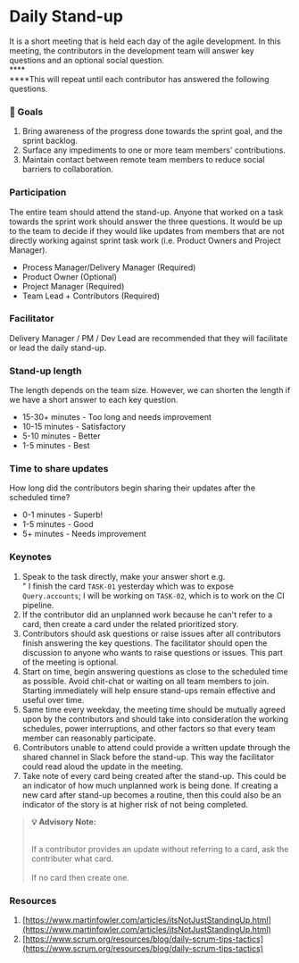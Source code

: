 # Daily Stand-up

It is a short meeting that is held each day of the agile development. In this meeting, the contributors in the development team will answer key questions and an optional social question.\
****\
****This will repeat until each contributor has answered the following questions.

### 🥅 Goals

1. Bring awareness of the progress done towards the sprint goal, and the sprint backlog.
2. Surface any impediments to one or more team members' contributions.
3. Maintain contact between remote team members to reduce social barriers to collaboration.

### Participation

The entire team should attend the stand-up. Anyone that worked on a task towards the sprint work should answer the three questions. It would be up to the team to decide if they would like updates from members that are not directly working against sprint task work (i.e. Product Owners and Project Manager).

* Process Manager/Delivery Manager (Required)
* Product Owner (Optional)
* Project Manager (Required)
* Team Lead + Contributors (Required)

### Facilitator

Delivery Manager / PM / Dev Lead are recommended that they will facilitate or lead the daily stand-up.

### Stand-up length

The length depends on the team size. However, we can shorten the length if we have a short answer to each key question.

* 15-30+ minutes - Too long and needs improvement
* 10-15 minutes - Satisfactory
* 5-10 minutes - Better
* 1-5 minutes - Best

### Time to share updates

How long did the contributors begin sharing their updates after the scheduled time?

* 0-1 minutes - Superb!
* 1-5 minutes - Good
* 5+ minutes - Needs improvement

### Keynotes

1. Speak to the task directly, make your answer short e.g.\
   " I finish the card `TASK-01` yesterday which was to expose `Query.accounts`; I will be working on `TASK-02`, which is to work on the CI pipeline.
2. If the contributor did an unplanned work because he can't refer to a card, then create a card under the related prioritized story.
3. Contributors should ask questions or raise issues after all contributors finish answering the key questions. The facilitator should open the discussion to anyone who wants to raise questions or issues. This part of the meeting is optional.
4. Start on time, begin answering questions as close to the scheduled time as possible. Avoid chit-chat or waiting on all team members to join. Starting immediately will help ensure stand-ups remain effective and useful over time.
5. Same time every weekday, the meeting time should be mutually agreed upon by the contributors and should take into consideration the working schedules, power interruptions, and other factors so that every team member can reasonably participate.
6. Contributors unable to attend could provide a written update through the shared channel in Slack before the stand-up. This way the facilitator could read aloud the update in the meeting.
7. Take note of every card being created after the stand-up. This could be an indicator of how much unplanned work is being done. If creating a new card after stand-up becomes a routine, then this could also be an indicator of the story is at higher risk of not being completed.

> **💡 Advisory Note:**
>
> \
> If a contributor provides an update without referring to a card, ask the contributer what card.\
> \
> If no card then create one.

### Resources

1. [https://www.martinfowler.com/articles/itsNotJustStandingUp.html](https://www.martinfowler.com/articles/itsNotJustStandingUp.html)
2. [https://www.scrum.org/resources/blog/daily-scrum-tips-tactics](https://www.scrum.org/resources/blog/daily-scrum-tips-tactics)

